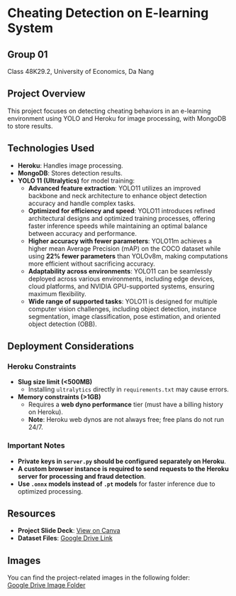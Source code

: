 # Cheating Detection on E-learning System

## Group 01  
Class 48K29.2, University of Economics, Da Nang

## Project Overview
This project focuses on detecting cheating behaviors in an e-learning environment using YOLO and Heroku for image processing, with MongoDB to store results.

## Technologies Used
- **Heroku**: Handles image processing.
- **MongoDB**: Stores detection results.
- **YOLO 11 (Ultralytics)** for model training:
  - **Advanced feature extraction**: YOLO11 utilizes an improved backbone and neck architecture to enhance object detection accuracy and handle complex tasks.
  - **Optimized for efficiency and speed**: YOLO11 introduces refined architectural designs and optimized training processes, offering faster inference speeds while maintaining an optimal balance between accuracy and performance.
  - **Higher accuracy with fewer parameters**: YOLO11m achieves a higher mean Average Precision (mAP) on the COCO dataset while using **22% fewer parameters** than YOLOv8m, making computations more efficient without sacrificing accuracy.
  - **Adaptability across environments**: YOLO11 can be seamlessly deployed across various environments, including edge devices, cloud platforms, and NVIDIA GPU-supported systems, ensuring maximum flexibility.
  - **Wide range of supported tasks**: YOLO11 is designed for multiple computer vision challenges, including object detection, instance segmentation, image classification, pose estimation, and oriented object detection (OBB).

## Deployment Considerations
### Heroku Constraints
- **Slug size limit (<500MB)**
  - Installing `ultralytics` directly in `requirements.txt` may cause errors.
- **Memory constraints (>1GB)**
  - Requires a **web dyno performance** tier (must have a billing history on Heroku).
  - **Note**: Heroku web dynos are not always free; free plans do not run 24/7.

### Important Notes
- **Private keys in `server.py` should be configured separately on Heroku**.
- **A custom browser instance is required to send requests to the Heroku server for processing and fraud detection**.
- **Use `.onnx` models instead of `.pt` models** for faster inference due to optimized processing.

## Resources
- **Project Slide Deck**: [View on Canva](https://www.canva.com/design/DAGZCwukvYs/hKtLQSynDBiaWM8Xj-Umlg/edit)
- **Dataset Files**: [Google Drive Link](https://drive.google.com/drive/folders/1yMAa2kS8hEY1qugx7as4dGPG1D0FjM3F?fbclid=IwY2xjawIerl1leHRuA2FlbQIxMAABHW9L6700nEN5Esi9TODyXAvM-luxcjDGrG4KSsl9ISXdu87Te4eZRYcNVQ_aem_jwrchz3NcqmGykHgcTlAaw)

## Images
You can find the project-related images in the following folder:  
[Google Drive Image Folder](https://drive.google.com/drive/folders/1RSOgevhpn1iNtQ5LAaakGK0eDad1Lty5)




